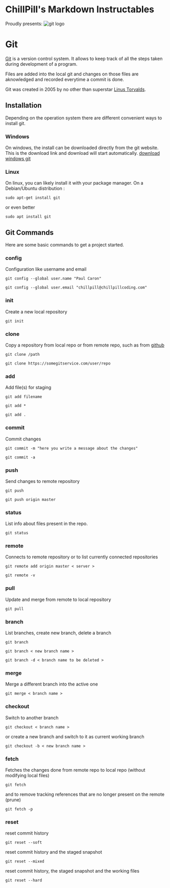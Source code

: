 # ChillPill's Markdown Instructables
Proudly presents: 
![git logo](https://upload.wikimedia.org/wikipedia/commons/3/3f/Git_icon.svg)
# Git
[Git](https://git-scm.com/) is a version control system. It allows to keep track of all the steps taken during development of a program.

Files are added into the local git and changes on those files are aknowledged and recorded everytime a commit is done.

Git was created in 2005 by no other than superstar [Linus Torvalds](https://fr.m.wikipedia.org/wiki/Linus_Torvalds).

## Installation
Depending on the operation system there are different convenient ways to install git.
### Windows
On windows, the install can be downloaded directly from the git website. This is the download link and download will start automatically. [download windows git](https://git-scm.com/download/win)
### Linux
On linux, you can likely install it with your package manager. On a Debian/Ubuntu distribution :
```
sudo apt-get install git
```
or even better
```
sudo apt install git
```

## Git Commands
Here are some basic commands to get a project started.

### config
Configuration like username and email
```
git config --global user.name "Paul Caron"

git config --global user.email "chillpill@chillpillcoding.com"
```

### init
Create a new local repository
```
git init
```
### clone
Copy a repository from local repo or from remote repo, such as from [github](https://github.com/)
```
git clone /path

git clone https://somegitservice.com/user/repo
```

### add
Add file(s) for staging
```
git add filename

git add *

git add .
```

### commit
Commit changes
```
git commit -m "here you write a message about the changes"

git commit -a
```

### push
Send changes to remote repository
```
git push

git push origin master
```

### status
List info about files present in the repo.
```
git status
```

### remote
Connects to remote repository or to list currently connected repositories
```
git remote add origin master < server >

git remote -v
```

### pull
Update and merge from remote to local repository
```
git pull
```

### branch
List branches, create new branch, delete a branch
```
git branch

git branch < new branch name >

git branch -d < branch name to be deleted >
```

### merge
Merge a different branch into the active one
```
git merge < branch name >
```

### checkout
Switch to another branch
```
git checkout < branch name >
```
or create a new branch and switch to it as current working branch
```
git checkout -b < new branch name >
```

### fetch
Fetches the changes done from remote repo to local repo (without modifying local files)
```
git fetch
```
and to remove tracking references that are no longer present on the remote (prune)
```
git fetch -p
```

### reset
reset commit history
```
git reset --soft
```
reset commit history and the staged snapshot
```
git reset --mixed
```
reset commit history, the staged snapshot and the working files
```
git reset --hard
```

